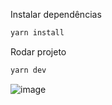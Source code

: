 Instalar dependências

```sh
yarn install
```

Rodar projeto

```sh
yarn dev
```



![image](https://user-images.githubusercontent.com/74020211/158479272-1ffa662b-54c2-4bfc-bb13-112301b1a22f.png)
